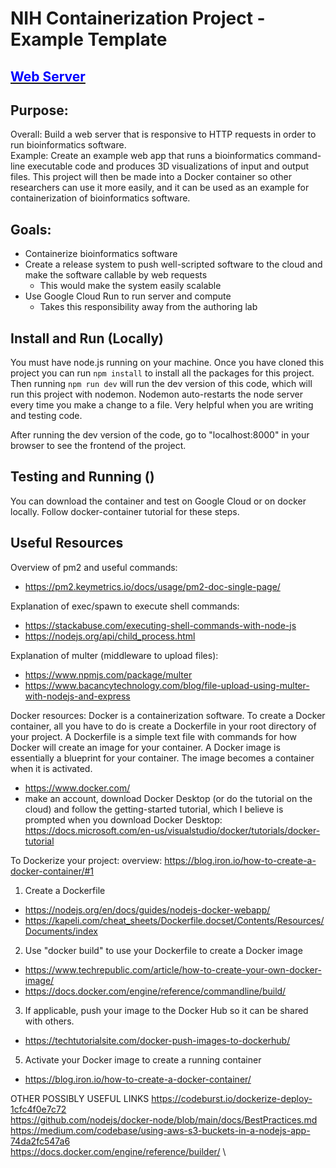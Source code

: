 # NIH Containerization Project - Example Template

## [<span style="color:blue">Web Server </span>](https://viewer-backend-dev-sqrlv2g2yq-uc.a.run.app/)

## Purpose:

Overall: Build a web server that is responsive to HTTP requests in order to run bioinformatics software. \
Example: Create an example web app that runs a bioinformatics command-line executable code and produces 3D visualizations of input and output files. This project will then be made into a Docker container so other researchers can use it more easily, and it can be used as an example for containerization of bioinformatics software.

## Goals:

- Containerize bioinformatics software
- Create a release system to push well-scripted software to the cloud and make the software callable by web requests
  - This would make the system easily scalable
- Use Google Cloud Run to run server and compute
  - Takes this responsibility away from the authoring lab

## Install and Run (Locally)

You must have node.js running on your machine. Once you have cloned this project you can run `npm install` to install all the packages for this project. Then running `npm run dev` will run the dev version of this code, which will run this project with nodemon. Nodemon auto-restarts the node server every time you make a change to a file. Very helpful when you are writing and testing code.

After running the dev version of the code, go to "localhost:8000" in your browser to see the frontend of the project.

## Testing and Running ()

You can download the container and test on Google Cloud or on docker locally. Follow docker-container tutorial for these steps.

## Useful Resources

Overview of pm2 and useful commands:

- https://pm2.keymetrics.io/docs/usage/pm2-doc-single-page/

Explanation of exec/spawn to execute shell commands:

- https://stackabuse.com/executing-shell-commands-with-node-js
- https://nodejs.org/api/child_process.html

Explanation of multer (middleware to upload files):

- https://www.npmjs.com/package/multer
- https://www.bacancytechnology.com/blog/file-upload-using-multer-with-nodejs-and-express

Docker resources:
Docker is a containerization software. To create a Docker container, all you have to do is create a Dockerfile in your root directory of your project. A Dockerfile is a simple text file with commands for how Docker will create an image for your container. A Docker image is essentially a blueprint for your container. The image becomes a container when it is activated.

- https://www.docker.com/
- make an account, download Docker Desktop (or do the tutorial on the cloud) and follow the getting-started tutorial, which I believe is prompted when you download Docker Desktop: https://docs.microsoft.com/en-us/visualstudio/docker/tutorials/docker-tutorial

To Dockerize your project:
overview: https://blog.iron.io/how-to-create-a-docker-container/#1

1. Create a Dockerfile

- https://nodejs.org/en/docs/guides/nodejs-docker-webapp/
- https://kapeli.com/cheat_sheets/Dockerfile.docset/Contents/Resources/Documents/index

2. Use "docker build" to use your Dockerfile to create a Docker image

- https://www.techrepublic.com/article/how-to-create-your-own-docker-image/
- https://docs.docker.com/engine/reference/commandline/build/

3. If applicable, push your image to the Docker Hub so it can be shared with others.

- https://techtutorialsite.com/docker-push-images-to-dockerhub/

5. Activate your Docker image to create a running container

- https://blog.iron.io/how-to-create-a-docker-container/

OTHER POSSIBLY USEFUL LINKS
https://codeburst.io/dockerize-deploy-1cfc4f0e7c72 \
https://github.com/nodejs/docker-node/blob/main/docs/BestPractices.md \
https://medium.com/codebase/using-aws-s3-buckets-in-a-nodejs-app-74da2fc547a6 \
https://docs.docker.com/engine/reference/builder/ \
